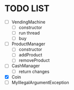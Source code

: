 # TODO LIST   
   
- [ ] VendingMachine   
    - [ ] constructor
    - [ ] run thread   
    - [ ] buy
- [ ] ProductManager   
    - [ ] constructor   
    - [ ] addProduct
    - [ ] removeProduct
- [ ] CashManager   
    - [ ] return changes
- [x] Coin   
- [ ] MyIllegalArgumentException